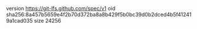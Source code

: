 version https://git-lfs.github.com/spec/v1
oid sha256:8a457b5659e4f2b70d372ba8a8b429f5b0bc39d0b2dced4b5f412419a1cad035
size 24256
